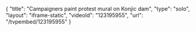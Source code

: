 {
    "title": "Campaigners paint protest mural on Konjic dam",
    "type": "solo",
    "layout": "iframe-static",
    "videoId": "123195955",
    "url": "\/tvpembed\/123195955"
}